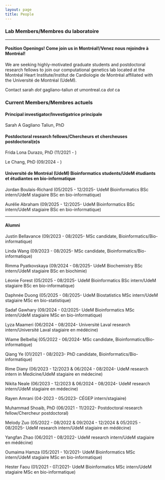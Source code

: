 ```yaml
---
layout: page
title: People 
---
```


### Lab Members/Membres du laboratoire

-------
#### Position Openings! <b>Come join us in Montréal!/Venez nous rejoindre à Montréal!</b> 
We are seeking highly-motivated graduate students and postdoctoral research fellows to join our computational genetics lab located at the Montréal Heart Institute/Institut de Cardiologie de Montréal affiliated with the Université de Montréal (UdeM).

Contact sarah <i>dot</i> gagliano-taliun <i>at</i> umontreal.ca <i>dot</i> ca


### Current Members/Membres actuels
#### Principal investigator/Investigatrice principale
Sarah A Gagliano Taliun, PhD

#### Postdoctoral research fellows/Chercheurs et chercheuses postdoctoral(e)s
Frida Lona Durazo, PhD (11/2021 - )
<p>Le Chang, PhD (09/2024 - )</p>

#### Université de Montréal (UdeM) Bioinformatics students/UdeM étudiants et étudiantes en bio-informatique
<p>Jordan Boulais-Richard (05/2025 - 12/2025- UdeM Bioinformatics BSc intern/UdeM stagiaire BSc en bio-informatique)</p>
<p>Aurélie Abraham (09/2025 - 12/2025- UdeM Bioinformatics BSc intern/UdeM stagiaire BSc en bio-informatique)</p>

-------
#### Alumni  
<p>Justin Bellavance (09/2023 - 08/2025- MSc candidate, Bioinformatics/Bio-informatique)</p>
<p>Linda Wang (09/2023 - 08/2025- MSc candidate, Bioinformatics/Bio-informatique)</p>
<p>Rimma Pyatkovskaya (09/2024 - 08/2025- UdeM Biochemistry BSc intern/UdeM stagiaire BSc en biochimie)</p>
<p>Léonie Forest (05/2025 - 08/2025- UdeM Bioinformatics BSc intern/UdeM stagiaire BSc en bio-informatique)</p>
<p>Daphnée Duong (05/2025 - 08/2025- UdeM Biostatistics MSc intern/UdeM stagiaire MSc en bio-statistique)</p>
<p>Sadaf Gawhary (09/2024 - 02/2025- UdeM Bioinformatics MSc intern/UdeM stagiaire MSc en bio-informatique)</p>
<p>Lyza Maameri (06/2024 - 08/2024- Université Laval research intern/Université Laval stagiaire en médécine)</p>
<p>Wiame Belbellaj (05/2022 - 06/2024- MSc candidate, Bioinformatics/Bio-informatique)</p>
<p>Qiang Ye (01/2021 - 08/2023- PhD candidate, Bioinformatics/Bio-informatique)</p>
<p>Rime Diany (06/2023 - 12/2023 & 06/2024 - 08/2024- UdeM research intern in Medicine/UdeM stagiaire en médecine)</p>
<p>Nikita Neale (06/2023 - 12/2023 & 06/2024 - 08/2024- UdeM research intern/UdeM stagiaire en médecine)</p>
<p>Rayen Amrani (04-2023 - 05/2023- CÉGEP intern/stagiaire)</p>
<p>Muhammad Shoaib, PhD (06/2021 - 11/2022- Postdoctoral research fellow/Chercheur postdoctoral)</p>
<p>Melody Zuo (05/2022 - 08/2022 & 09/2024 - 12/2024 & 05/2025 - 08/2025- UdeM research intern/UdeM stagiaire en médécine)</p>
<p>Yangfan Zhao (06/2021 - 08/2022- UdeM research intern/UdeM stagiaire en médécine)</p>
<p>Oumaima Hamza (05/2021 - 10/2021- UdeM Bioinformatics MSc intern/UdeM stagiaire MSc en bio-informatique)</p>
<p>Hester Faou (01/2021 - 07/2021- UdeM Bioinformatics MSc intern/UdeM stagiaire MSc en bio-informatique)</p>
